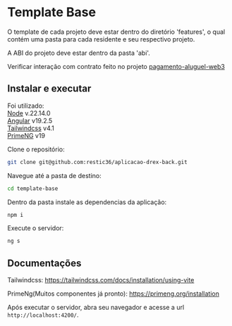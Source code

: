 # Template Base
O template de cada projeto deve estar dentro do diretório 'features', o qual contém uma pasta para cada residente e seu respectivo projeto.

A ABI do projeto deve estar dentro da pasta 'abi'.

Verificar interação com contrato feito no projeto [pagamento-aluguel-web3](https://github.com/restic36/aplicacao-drex-back/tree/layout/front-end/projects/pagamento-aluguel-web3)

## Instalar e executar
Foi utilizado:
<br>[Node](https://nodejs.org/en) v.22.14.0
<br>[Angular](https://angular.dev/) v19.2.5
<br>[Tailwindcss](https://tailwindcss.com/) v4.1
<br>[PrimeNG](https://primeng.org/) v19


Clone o repositório:
```sh
git clone git@github.com:restic36/aplicacao-drex-back.git
```

Navegue até a pasta de destino:
```sh
cd template-base
```
Dentro da pasta instale as dependencias da aplicação:
```bash
npm i
```
Execute o servidor:
```bash
ng s
```

## Documentações

Tailwindcss: https://tailwindcss.com/docs/installation/using-vite

PrimeNg(Muitos componentes já pronto): https://primeng.org/installation

Após executar o servidor, abra seu navegador e acesse a url `http://localhost:4200/`.

